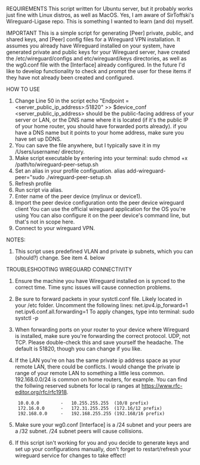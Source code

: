 REQUIREMENTS
	This script written for Ubuntu server, but it probably works just fine with Linux distros, as well as MacOS. 
	Yes, I am aware of SirToffski's Wireguard-Ligase repo. This is something I wanted to learn (and do) myself.

IMPORTANT
	This is a simple script for generating [Peer] private, public, and shared keys, and [Peer] config files for a Wireguard VPN installation. 
	It assumes you already have Wireguard installed on your system, have generated private and public keys for
	your Wireguard server, have created the /etc/wireguard/configs and etc/wireguard/keys directories, as well as the 
	wg0.conf file with the [Interface] already configured. In the future I'd like to develop functionality to check and prompt the
	user for these items if they have not already been created and configured. 


HOW TO USE
1. Change Line 50 in the script echo "Endpoint = <server_public_ip_address>:51820" >> $device_conf
		<server_public_ip_address> should be the public-facing address of your server or LAN, or 
	    the DNS name where it is located (if it's the public IP of your home router, you should have forwarded
	    ports already). if you have a DNS name but it points to your home address, make sure you have 
	    set up DDNS.
2. You can save the file anywhere, but I typically save it in my /Users/username/ directory. 
3. Make script executable by entering into your terminal: sudo chmod +x /path/to/wireguard-peer-setup.sh
4. Set an alias in your profile configuation. 
		alias add-wireguard-peer="sudo ./wireguard-peer-setup.sh
5. Refresh profile
6. Run script via alias. 
7. Enter name of the peer device (mylinux or device1). 
8. Import the peer device configuration onto the peer device wireguard client
		You can use the official wireguard application for the OS you're using
		You can also configure it on the peer device's command line, but that's not in scope here. 
9. Connect to your wireguard VPN. 

NOTES:

1. This script uses predefined VLAN and private ip subnets, which you can (should?) change. 
		See item 4. below
   
 TROUBLESHOOTING WIREGUARD CONNECTIVITY

1. Ensure the machine you have Wireguard installed on is synced to the correct time. 
		Time sync issues will cause connection problems.
2. Be sure to forward packets in your systctl.conf file.
			Likely located in your /etc folder. 
			Uncomment the following lines: 
				net.ipv4.ip_forward=1
   				net.ipv6.conf.all.forwarding=1
   			To apply changes, type into terminal: sudo systctl -p 
 3. When forwarding ports on your router to your device where Wireguard is installed, make sure you're forwarding the correct protocol. 
 			UDP, not TCP. Please double-check this and save yourself the headache. The default is 51820, though you can change if you like. 
 4. If the LAN you're on has the same private ip address space as your remote LAN, there could be conflicts. I would change the private ip 
	 range of your remote LAN to something a little less common. 192.168.0.0/24 is common on home routers, for example.
	 You can find the follwing reserved subnets
	 for local ip ranges at https://www.rfc-editor.org/rfc/rfc1918. 
	 
 	 	 10.0.0.0        -   10.255.255.255  (10/8 prefix)
    	 172.16.0.0      -   172.31.255.255  (172.16/12 prefix)
     	 192.168.0.0     -   192.168.255.255 (192.168/16 prefix)
  
  5. Make sure your wg0.conf [Interface] is a /24 subnet and your peers are a /32 subnet. /24 subnet peers will cause collisions. 
  6. If this script isn't working for you and you decide to generate keys and set up your configurations manually, don't forget to 
  	  restart/refresh your wireguard service for changes to take effect!
  